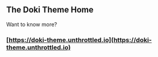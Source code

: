 The Doki Theme Home
---

Want to know more?

### [https://doki-theme.unthrottled.io](https://doki-theme.unthrottled.io)
